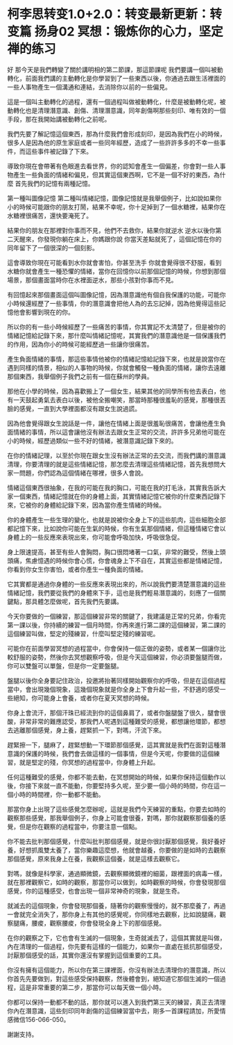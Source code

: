 # 柯李思转变1.0+2.0：转变最新更新：转变篇 扬身02 冥想：锻炼你的心力，坚定禅的练习

好 那今天是我們轉變了關於講明相的第二節課，那這節課呢 我們要講一個叫被動轉化，前面我們講的主動轉化是你學習到了一些東西以後，你通過去跟生活裡面的一些人事物產生一個溝通和連結，去消除你以前的一些偏見。

這是一個叫主動轉化的過程，還有一個過程叫做被動轉化，什麼是被動轉化呢，被動轉化也是清理潛意識、創傷、清理潛意識，同年創傷啊那些刻印、唯有效的一個手段，那在我開始講被動轉化之前呢。

我們先要了解記憶這個東西，那為什麼我們會形成刻印，是因為我們在小的時候，很多人是因為他的原生家庭或者一些同年經歷，造成了一些許許多多的不幸一些事件，而這些事件被記錄了下來。

導致你現在會帶著有色眼進去看世界，你的認知會產生一個偏差，你會對一些人事物產生一些負面的情緒和偏見，但其實這個東西啊，它不是一個不好的東西，為什麼 首先我們的記憶有兩種記憶。

第一種叫圖像記憶 第二種叫情緒記憶，圖像記憶就是我舉個例子，比如說如果你小的時候可能跟你的朋友打鬧，結果不幸呢，你十足掉到了一個水糖裡，結果你在水糖裡很痛苦，還快要淹死了。

結果你的朋友在那裡對你事而不見，他們不去救你，結果你就逆水 逆水以後你第二天醒來，你發現你躺在床上，你媽跟你說 你當天差點就死了，這個記憶在你的同年留下了一個很深的一個刻影。

這會導致你現在可能看到水你就會害怕，你甚至洗手 你就會覺得很不舒服，看到水糖你就會產生一種恐懼的情緒，當你在回憶你以前那個記憶的時候，你想到那個場景，那個畫面當時你在水裡面逆水，那些小孩對你事而不見。

有回憶起來那個畫面這個叫圖像記憶，因為潛意識他有個自我保護的功能，可能你小時候還經歷了一些事情，你的潛意識會把他人為的去忘記掉，因為他覺得這些記憶他會影響到現在的你。

所以你的有一些小時候經歷了一些痛苦的事情，你其實記不太清楚了，但是被你的情緒記憶給記錄下來，那什麼叫情緒記憶呢，其實我們的潛意識他是一個保護我們的作用，因為你小的時候可能經歷過一些讓你很痛苦。

產生負面情緒的事情，那這些事情他被你的情緒記憶給記錄下來，也就是說當你在遇到同樣的情景，相似的人事物的時候，你就會觸發一種負面的情緒，讓你去遠離那個東西，我舉個例子我們之前有一個在蘇州的學員。

那他在小學的時候，因為喜歡搬上了一個女生，結果其他的同學所有他去表白，他有一天鼓起勇氣去表白以後，被他全搬嘲笑，那當時那種很羞恥的感覺，那種很丟臉的感覺，一直到大學裡面都沒有跟女生說過謊。

因為他會覺得跟女生說話是一件，讓他在情緒上面是很羞恥很痛苦，會讓他產生負面情緒的事情，所以這會讓他沒有辦法去跟女生正常的交流，許許多兄弟他可能在小的時候，經歷過類似一些不好的情緒，被潛意識記錄下來的。

在你的情緒記理，以至於你現在跟女生沒有辦法正常的去交流，而我們講的潛意識清理，你要清理的就是這些情緒記憶，那怎麼去清理這些情緒記憶，首先我想問大家一問題，你們認為這個情緒在哪裡，很多人會說。

情緒這個東西很抽象，在我的可能在我的胸口，可能在我的打毛泳，其實我告訴大家一個東西，情緒記憶就在你的身體上面，其實情緒記憶它被你的什麼東西記錄下來，它被你的身體給記錄下來，因為當你產生情緒的時候。

你的身體產生一些生理的變化，也就是說被你全身上下的這些肌肉，這些細胞全部都記憶下來，比如說你可能在生氣的時候，你有生氣那個情緒，但這種情緒它會以身體上的一些反應來表現出來，你可能會呼吸加快，呼吸很急促。

身上限速提高，甚至有些人會胸悶，胸口很悶堵著一口氣，非常的難受，然後上頭頭痛，焦慮憶遇的時候你會心慌，你會魂身上下不自在，其實這些都是情緒記憶，你看到你女生你害怕，或者你產生一種負面的情緒。

它其實都是通過你身體的一些反應來表現出來的，所以說我們要清楚潛意識的這些情緒記憶，我們要從我們的身體來下手，這也是我們輕易潛意識的，刻應了一個關鍵點，那具體怎麼做呢，首先我們先要講。

今天你要做的一個練習，那這個練習非常的關鍵了，我建議是正常的兄弟，你看完第一課以後，你持續的練習一個月時間，你再來進行第二課的這個練習，第二課的這個練習叫做，堅定的殘練習，什麼叫堅定殘的練習呢。

可能你在前面學習冥想的過程當中，你會保持一個正做的姿勢，或者某一個讓你比較舒服的姿勢，然後你去冥想觀察呼吸，但是今天這個練習，你必須要盤腿而做，你可以雙盤可以單盤，但是你一定要盤腿。

盤腿以後你全身要記住政治，投邀將抬著同樣開始觀察你的呼吸，但是在這個過程當中，會出現幾個現象，這幾個現象就是你全身上下會升起一些，不舒適的感受一些絕知，你可能身上會養，或者你在夏天冥想的時候。

你身上會流汗，那個汗珠已經流到你的這個鼻肩了，或者你盤腿盤了很久，腿會很酸，非常非常的難應認受，那我們人呢遇到這種難受的感覺，都想讓他環節，都想去逃離那個感覺，身上養，趕緊抓一下，對嗎，汗流下來。

趕緊擦一下，腿麻了，趕緊想動一下環節那個感覺，這其實就是我們在面對這種潛意識的保護的時候，我們會去做這樣的一個事情，但是今天呢，你要做的這個練習，就是堅定的殘，你冥想的過程當中，你身體上升起。

任何這種難受的感覺，你都不能去動，在冥想開始的時候，如果你保持這個動作以後，你接下來就一直不能動，你要堅持多久呢，至少要一個小時的時間，你在這一個小時的時間裡，你一動都不能動。

那當你身上出現了這些感覺怎麼辦呢，這就是我們今天練習的重點，你要去如時的觀察那些感覺，那我舉個例子，你身上可能會很養，對嗎，那你就觀察那個養的感覺，但是你在觀察的過程當中，你要注意一個點。

你不能去批判那個感覺，什麼叫批判那個感覺，就是你很討厭那個感覺，我好養好養，好想抓風雙太養了，當你樂趣這麼想，他就會越養，你要做的是如時的去觀察那個感覺，原來我身上在養，我觀察這個養，就是這樣去觀察它。

對嗎，就像是科學家，通過顯微鏡，去觀察顯微鏡裡的細菌，跟裡面的病毒一樣，就在那裡觀察它，如時的觀察，那當你可以做到，如時觀察的時候，你會發現那個感覺，你的這種感受，也會出現一個非常神奇的現象，就是生奇。

就滅去的這個現象，你會發現那個養，隨著你的觀察慢慢的，就不那麼養了，再過一會就完全消失了，那你身上有其他的感覺呢，你同樣地去觀察，比如說腿痛，觀察腿痛，腰痠，觀察腰痠，你會發現全身上下的那個感覺。

在你的觀察之下，它也會有生滅的一個現象，生奇就滅去了，這個其實就是叫做，內在清理的一個過程，你先要有這樣的一個能力，如果你一直處在抵抗那個感受，討厭那個感受的話，其實你還沒有掌握到這個重要的工具。

你沒有擁有這個能力，所以你在第三課裡面，你沒有辦法去清理你的潛意識，所以你首先先要做到，對這些感受保持觀察，然後體會到，絕知道它那個生滅的一個過程，這是非常重要的第二步，那當你可以每天做一個小時。

你都可以保持一動都不動的話，那你就可以進入到我們第三天的練習，真正去清理你內在潛意識，這些刻印同年創傷的這個練習當中去，剛多一首課程請加，所愛情感微信156-066-050。

謝謝支持。
